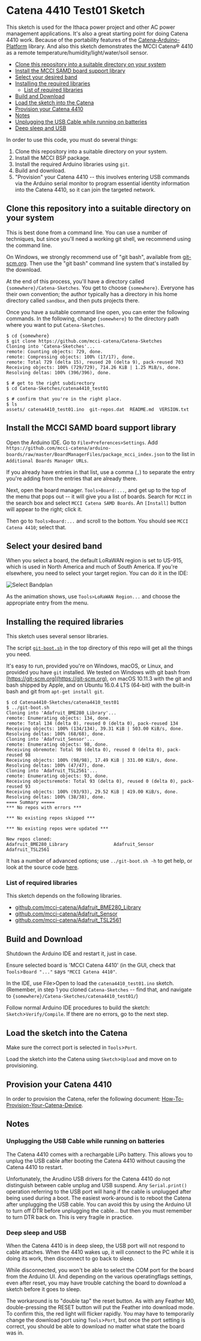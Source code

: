 # Catena 4410 Test01 Sketch

This sketch is used for the Ithaca power project and other AC power management applications. It's also a great starting point for doing Catena 4410 work. Because of the portability features of the [Catena-Arduino-Platform](https://github.com/mcci-catena/Catena-Arduino-Platform) library. And also this sketch demonstrates the MCCI Catena&reg; 4410 as a remote temperature/humidity/light/water/soil sensor.

<!-- markdownlint-disable MD004 MD033 -->
<!-- markdownlint-capture -->
<!-- markdownlint-disable -->
<!-- TOC depthFrom:2 -->

- [Clone this repository into a suitable directory on your system](#clone-this-repository-into-a-suitable-directory-on-your-system)
- [Install the MCCI SAMD board support library](#install-the-mcci-samd-board-support-library)
- [Select your desired band](#select-your-desired-band)
- [Installing the required libraries](#installing-the-required-libraries)
	- [List of required libraries](#list-of-required-libraries)
- [Build and Download](#build-and-download)
- [Load the sketch into the Catena](#load-the-sketch-into-the-catena)
- [Provision your Catena 4410](#provision-your-catena-4410)
- [Notes](#notes)
- [Unplugging the USB Cable while running on batteries](#unplugging-the-usb-cable-while-running-on-batteries)
- [Deep sleep and USB](#deep-sleep-and-usb)

<!-- /TOC -->
<!-- markdownlint-restore -->

In order to use this code, you must do several things:

1. Clone this repository into a suitable directory on your system.
2. Install the MCCI BSP package.
3. Install the required Arduino libraries using `git`.
4. Build and download.
5. "Provision" your Catena 4410 -- this involves entering USB commands via the Arduino serial monitor to program essential identity information into the Catena 4410, so it can join the targeted network.

## Clone this repository into a suitable directory on your system

This is best done from a command line. You can use a number of techniques, but since you'll need a working git shell, we recommend using the command line.

On Windows, we strongly recommend use of "git bash", available from [git-scm.org](https://git-scm.com/download/win). Then use the "git bash" command line system that's installed by the download.

At the end of this process, you'll have a directory called `{somewhere}/Catena-Sketches`. You get to choose `{somewhere}`. Everyone has their own convention; the author typically has a directory in his home directory called `sandbox`, and then puts projects there.

Once you have a suitable command line open, you can enter the following commands. In the following, change `{somewhere}` to the directory path where you want to put `Catena-Sketches`.

```console
$ cd {somewhere}
$ git clone https://github.com/mcci-catena/Catena-Sketches
Cloning into 'Catena-Sketches'...
remote: Counting objects: 729, done.
remote: Compressing objects: 100% (17/17), done.
remote: Total 729 (delta 15), reused 20 (delta 9), pack-reused 703
Receiving objects: 100% (729/729), 714.26 KiB | 1.25 MiB/s, done.
Resolving deltas: 100% (396/396), done.

$ # get to the right subdirectory
$ cd Catena-Sketches/catena4410_test01

$ # confirm that you're in the right place.
$ ls
assets/ catena4410_test01.ino  git-repos.dat  README.md  VERSION.txt
```

## Install the MCCI SAMD board support library

Open the Arduino IDE. Go to `File>Preferences>Settings`. Add `https://github.com/mcci-catena/arduino-boards/raw/master/BoardManagerFiles/package_mcci_index.json` to the list in `Additional Boards Manager URLs`.

If you already have entries in that list, use a comma (`,`) to separate the entry you're adding from the entries that are already there.

Next, open the board manager. `Tools>Board:...`, and get up to the top of the menu that pops out -- it will give you a list of boards. Search for `MCCI` in the search box and select `MCCI Catena SAMD Boards`. An `[Install]` button will appear to the right; click it.

Then go to `Tools>Board:...` and scroll to the bottom. You should see `MCCI Catena 4410`; select that.

## Select your desired band

When you select a board, the default LoRaWAN region is set to US-915, which is used in North America and much of South America. If you're elsewhere, you need to select your target region. You can do it in the IDE:

![Select Bandplan](./assets/menu-region.gif)

As the animation shows, use `Tools>LoRaWAN Region...` and choose the appropriate entry from the menu.

## Installing the required libraries

This sketch uses several sensor libraries.

The script [`git-boot.sh`](https://github.com/mcci-catena/Catena-Sketches/blob/master/git-boot.sh) in the top directory of this repo will get all the things you need.

It's easy to run, provided you're on Windows, macOS, or Linux, and provided you have `git` installed. We tested on Windows with git bash from [https://git-scm.org](https://git-scm.org), on macOS 10.11.3 with the git and bash shipped by Apple, and on Ubuntu 16.0.4 LTS (64-bit) with the built-in bash and git from `apt-get install git`.

```console
$ cd Catena4410-Sketches/catena4410_test01
$ ../git-boot.sh
Cloning into 'Adafruit_BME280_Library'...
remote: Enumerating objects: 134, done.
remote: Total 134 (delta 0), reused 0 (delta 0), pack-reused 134
Receiving objects: 100% (134/134), 39.31 KiB | 503.00 KiB/s, done.
Resolving deltas: 100% (68/68), done.
Cloning into 'Adafruit_Sensor'...
remote: Enumerating objects: 98, done.
Receiving obremote: Total 98 (delta 0), reused 0 (delta 0), pack-reused 98
Receiving objects: 100% (98/98), 17.49 KiB | 331.00 KiB/s, done.
Resolving deltas: 100% (47/47), done.
Cloning into 'Adafruit_TSL2561'...
remote: Enumerating objects: 93, done.
Receiving objectsremote: Total 93 (delta 0), reused 0 (delta 0), pack-reused 93
Receiving objects: 100% (93/93), 29.52 KiB | 419.00 KiB/s, done.
Resolving deltas: 100% (38/38), done.
==== Summary =====
*** No repos with errors ***

*** No existing repos skipped ***

*** No existing repos were updated ***

New repos cloned:
Adafruit_BME280_Library                 Adafruit_Sensor                         Adafruit_TSL2561                        
```

It has a number of advanced options; use `../git-boot.sh -h` to get help, or look at the source code [here](https://github.com/mcci-catena/Catena-Sketches/blob/master/git-boot.sh).

### List of required libraries

This sketch depends on the following libraries.

* [github.com/mcci-catena/Adafruit_BME280_Library](https://github.com/mcci-catena/Adafruit_BME280_Library)
* [github.com/mcci-catena/Adafruit_Sensor](https://github.com/mcci-catena/Adafruit_Sensor)
* [github.com/mcci-catena/Adafruit_TSL2561](https://github.com/mcci-catena/Adafruit_TSL2561)

## Build and Download

Shutdown the Arduino IDE and restart it, just in case.

Ensure selected board is 'MCCI Catena 4410' (in the GUI, check that `Tools`>`Board "..."` says `"MCCI Catena 4410"`.

In the IDE, use File>Open to load the `catena4410_test01.ino` sketch. (Remember, in step 1 you cloned `Catena-Sketches` -- find that, and navigate to `{somewhere}/Catena-Sketches/catena4410_test01/`)

Follow normal Arduino IDE procedures to build the sketch: `Sketch`>`Verify/Compile`. If there are no errors, go to the next step.

## Load the sketch into the Catena

Make sure the correct port is selected in `Tools`>`Port`.

Load the sketch into the Catena using `Sketch`>`Upload` and move on to provisioning.

## Provision your Catena 4410

In order to provision the Catena, refer the following document: [How-To-Provision-Your-Catena-Device](https://github.com/mcci-catena/Catena-Sketches/blob/master/extra/How-To-Provision-Your-Catena-Device.md).

## Notes

### Unplugging the USB Cable while running on batteries

The Catena 4410 comes with a rechargable LiPo battery. This allows you to unplug the USB cable after booting the Catena 4410 without causing the Catena 4410 to restart.

Unfortunately, the Arudino USB drivers for the Catena 4410 do not distinguish between cable unplug and USB suspend. Any `Serial.print()` operation referring to the USB port will hang if the cable is unplugged after being used during a boot. The easiest work-around is to reboot the Catena after unplugging the USB cable. You can avoid this by using the Arduino UI to turn off DTR before unplugging the cable... but then you must remember to turn DTR back on. This is very fragile in practice.

### Deep sleep and USB

When the Catena 4410 is in deep sleep, the USB port will not respond to cable attaches. When the 4410 wakes up, it will connect to the PC while it is doing its work, then disconnect to go back to sleep.

While disconnected, you won't be able to select the COM port for the board from the Arduino UI. And depending on the various operatingflags settings, even after reset, you may have trouble catching the board to download a sketch before it goes to sleep.

The workaround is to "double tap" the reset button. As with any Feather M0, double-pressing the RESET button will put the Feather into download mode. To confirm this, the red light will flicker rapidly. You may have to temporarily change the download port using `Tools`>`Port`, but once the port setting is correct, you should be able to download no matter what state the board was in.

